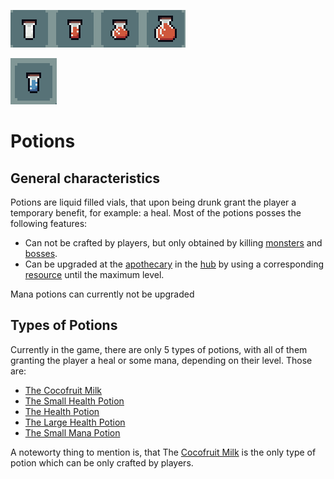 ![Potions](../../../images/items/potions.png)

![Potions](../../../images/items/manaPotion.png)
# Potions

## General characteristics
Potions are liquid filled vials, that upon being drunk grant the player a temporary benefit, for example: a heal.
Most of the potions posses the following features:
- Can not be crafted by players, but only obtained by killing [monsters]() and [bosses]().
- Can be upgraded at the [apothecary]() in the [hub]() by using a corresponding [resource](../../resources/resources.md) until the maximum level.

Mana potions can currently not be upgraded
## Types of Potions
Currently in the game, there are only 5 types of potions, with all of them granting the player a heal or some mana, depending on their level.
Those are:
- [The Cocofruit Milk](./cocofruitMilk.md)
- [The Small Health Potion](./SHPotion.md)
- [The Health Potion](./HPotion.md)
- [The Large Health Potion](./LHPotion.md)
- [The Small Mana Potion](./SMPotion.md)

A noteworty thing to mention is, that The [Cocofruit Milk](./cocofruitMilk.md) is the only type of potion which can be only crafted by players.
